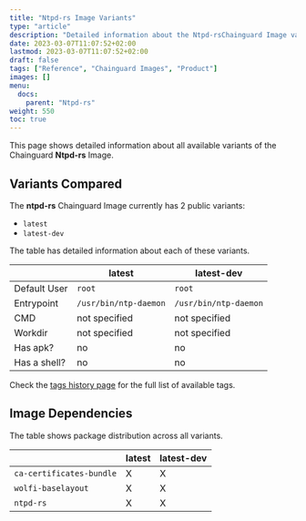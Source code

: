 ```yaml
---
title: "Ntpd-rs Image Variants"
type: "article"
description: "Detailed information about the Ntpd-rsChainguard Image variants"
date: 2023-03-07T11:07:52+02:00
lastmod: 2023-03-07T11:07:52+02:00
draft: false
tags: ["Reference", "Chainguard Images", "Product"]
images: []
menu:
  docs:
    parent: "Ntpd-rs"
weight: 550
toc: true
---
```


This page shows detailed information about all available variants of the Chainguard **Ntpd-rs** Image.

## Variants Compared
The **ntpd-rs** Chainguard Image currently has 2 public variants: 

- `latest`
- `latest-dev`

The table has detailed information about each of these variants.

|              | latest                | latest-dev            |
|--------------|-----------------------|-----------------------|
| Default User | `root`                | `root`                |
| Entrypoint   | `/usr/bin/ntp-daemon` | `/usr/bin/ntp-daemon` |
| CMD          | not specified         | not specified         |
| Workdir      | not specified         | not specified         |
| Has apk?     | no                    | no                    |
| Has a shell? | no                    | no                    |

Check the [tags history page](/chainguard/chainguard-images/reference/ntpd-rs/tags_history/) for the full list of available tags.
## Image Dependencies
The table shows package distribution across all variants.

|                          | latest | latest-dev |
|--------------------------|--------|------------|
| `ca-certificates-bundle` | X      | X          |
| `wolfi-baselayout`       | X      | X          |
| `ntpd-rs`                | X      | X          |
